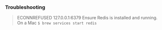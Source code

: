 

### Troubleshooting

> ECONNREFUSED 127.0.0.1:6379
Ensure Redis is installed and running. On a Mac
`$ brew services start redis`